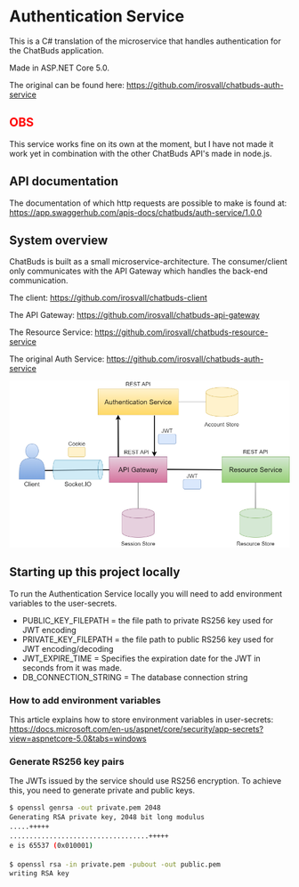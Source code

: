 # Authentication Service

This is a C# translation of the microservice that handles authentication for the ChatBuds application.

Made in ASP.NET Core 5.0.

The original can be found here: https://github.com/irosvall/chatbuds-auth-service

## <span style="color:red">OBS</span>
This service works fine on its own at the moment, but I have not made it work yet in combination
with the other ChatBuds API's made in node.js.

## API documentation
The documentation of which http requests are possible to make is found at: https://app.swaggerhub.com/apis-docs/chatbuds/auth-service/1.0.0

## System overview
ChatBuds is built as a small microservice-architecture. The consumer/client only communicates with the API Gateway which handles the back-end communication.

The client: https://github.com/irosvall/chatbuds-client

The API Gateway: https://github.com/irosvall/chatbuds-api-gateway

The Resource Service: https://github.com/irosvall/chatbuds-resource-service

The original Auth Service: https://github.com/irosvall/chatbuds-auth-service

![Architecture](.readme/chatbuds-architecture.png)

## Starting up this project locally
To run the Authentication Service locally you will need to add environment variables to the user-secrets.

- PUBLIC_KEY_FILEPATH = the file path to private RS256 key used for JWT encoding
- PRIVATE_KEY_FILEPATH = the file path to public RS256 key used for JWT encoding/decoding
- JWT_EXPIRE_TIME = Specifies the expiration date for the JWT in seconds from it was made.
- DB_CONNECTION_STRING = The database connection string

### How to add environment variables

This article explains how to store environment variables in user-secrets: https://docs.microsoft.com/en-us/aspnet/core/security/app-secrets?view=aspnetcore-5.0&tabs=windows

### Generate RS256 key pairs

The JWTs issued by the service should use RS256 encryption. To achieve this, you need to generate private and public keys.

```bash
$ openssl genrsa -out private.pem 2048
Generating RSA private key, 2048 bit long modulus
.....+++++
...................................+++++
e is 65537 (0x010001)

$ openssl rsa -in private.pem -pubout -out public.pem
writing RSA key

```
